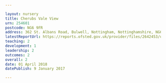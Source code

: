 ```yaml
---

layout: nursery
title: Cherubs Vale View
urn: 254601
postcode: NG6 9FR
address: 362 St. Albans Road, Bulwell, Nottingham, Nottinghamshire, NG6 9FR
latestReportUrl: https://reports.ofsted.gov.uk/provider/files/2642453/urn/254601.pdf
teaching: 2
development: 1
leadership: 2
outcomes: 2
overall: 2
date: 01 April 2018 
datePublish: 9 January 2017

---
```

